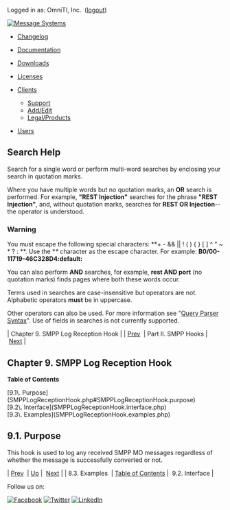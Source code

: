 Logged in as: OmniTI, Inc.  ([logout](https://support.messagesystems.com/logout.php))

[![Message Systems](https://support.messagesystems.com/images/ms-white205.png)](https://support.messagesystems.com/start.php) 

*   [Changelog](https://support.messagesystems.com/start.php?show=changelog)
*   [Documentation](https://support.messagesystems.com/docs/)
*   [Downloads](https://support.messagesystems.com/start.php)

*   [Licenses](https://support.messagesystems.com/license_summary.php)
*   <a href="">Clients</a>
    *   [Support](https://support.messagesystems.com/cs.php)
    *   [Add/Edit](https://support.messagesystems.com/edit_client.php)
    *   [Legal/Products](https://support.messagesystems.com/edit_products.php)
*   [Users](https://support.messagesystems.com/edit_customer.php)

## Search Help

Search for a single word or perform multi-word searches by enclosing your search in quotation marks.

Where you have multiple words but no quotation marks, an **OR** search is performed. For example, **"REST Injection"** searches for the phrase **"REST Injection"**, and, without quotation marks, searches for **REST OR Injection**--the operator is understood.

### Warning

You must escape the following special characters: **+ - && || ! ( ) { } [ ] ^ " ~ * ? : \**. Use the **\** character as the escape character. For example: **B0/00-11719-46C328D4\:default\:**

You can also perform **AND** searches, for example, **rest AND port** (no quotation marks) finds pages where both these words occur.

Terms used in searches are case-insensitive but operators are not. Alphabetic operators **must** be in uppercase.

Other operators can also be used. For more information see "[Query Parser Syntax](https://lucene.apache.org/core/old_versioned_docs/versions/3_0_0/queryparsersyntax.html)". Use of fields in searches is not currently supported.

| Chapter 9. SMPP Log Reception Hook |
| [Prev](SMPPLogPermfailHook.examples.php)  | Part II. SMPP Hooks |  [Next](SMPPLogReceptionHook.interface.php) |

## Chapter 9. SMPP Log Reception Hook

**Table of Contents**

<dl class="toc">

<dt>[9.1\. Purpose](SMPPLogReceptionHook.php#SMPPLogReceptionHook.purpose)</dt>

<dt>[9.2\. Interface](SMPPLogReceptionHook.interface.php)</dt>

<dt>[9.3\. Examples](SMPPLogReceptionHook.examples.php)</dt>

</dl>

## 9.1. Purpose

This hook is used to log any received SMPP MO messages regardless of whether the message is successfully converted or not.

| [Prev](SMPPLogPermfailHook.examples.php)  | [Up](p.smpp.php) |  [Next](SMPPLogReceptionHook.interface.php) |
| 8.3. Examples  | [Table of Contents](index.php) |  9.2. Interface |

Follow us on:

[![Facebook](https://support.messagesystems.com/images/icon-facebook.png)](http://www.facebook.com/messagesystems) [![Twitter](https://support.messagesystems.com/images/icon-twitter.png)](http://twitter.com/#!/MessageSystems) [![LinkedIn](https://support.messagesystems.com/images/icon-linkedin.png)](http://www.linkedin.com/company/message-systems)